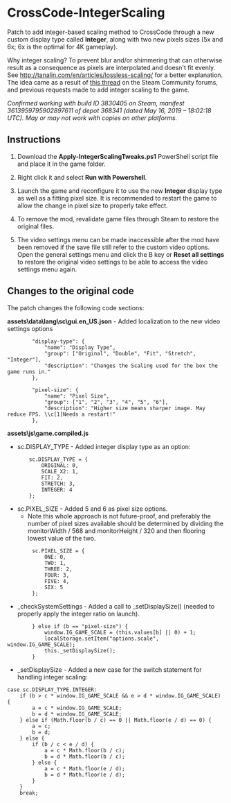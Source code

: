 # CrossCode-IntegerScaling
Patch to add integer-based scaling method to CrossCode through a new custom display type called **Integer**, along with two new pixels sizes (5x and 6x; 6x is the optimal for 4K gameplay).

Why integer scaling? To prevent blur and/or shimmering that can otherwise result as a consequence as pixels are interpolated and doesn't fit evenly. See http://tanalin.com/en/articles/lossless-scaling/ for a better explanation. The idea came as a result of [this thread](https://steamcommunity.com/app/368340/discussions/0/1640915206443018918/) on the Steam Community forums, and previous requests made to add integer scaling to the game.

*Confirmed working with build ID 3830405 on Steam, manifest 3613959795902897611 of depot 368341 (dated May 16, 2019 – 18:02:18 UTC). May or may not work with copies on other platforms.*


## Instructions

1. Download the **Apply-IntegerScalingTweaks.ps1** PowerShell script file and place it in the game folder.

2. Right click it and select **Run with Powershell**.

3. Launch the game and reconfigure it to use the new **Integer** display type as well as a fitting pixel size. It is recommended to restart the game to allow the change in pixel size to properly take effect.

4. To remove the mod, revalidate game files through Steam to restore the original files.

5. The video settings menu can be made inaccessible after the mod have been removed if the save file still refer to the custom video options. Open the general settings menu and click the B key or **Reset all settings** to restore the original video settings to be able to access the video settings menu again.


## Changes to the original code

The patch changes the following code sections:

**assets\data\lang\sc\gui.en_US.json** - Added localization to the new video settings options
```
        "display-type": {
        	"name": "Display Type",
        	"group": ["Original", "Double", "Fit", "Stretch", "Integer"],
        	"description": "Changes the Scaling used for the box the game runs in."
        },
```
```
        "pixel-size": {
        	"name": "Pixel Size",
        	"group": ["1", "2", "3", "4", "5", "6"],
        	"description": "Higher size means sharper image. May reduce FPS. \\c[1]Needs a restart!"
        },
```

**assets\js\game.compiled.js**
*  sc.DISPLAY_TYPE - Added integer display type as an option:
 ```
        sc.DISPLAY_TYPE = {
        	ORIGINAL: 0,
        	SCALE_X2: 1,
        	FIT: 2,
        	STRETCH: 3,
        	INTEGER: 4
        };
```

* sc.PIXEL_SIZE - Added 5 and 6 as pixel size options.
  * Note this whole approach is not future-proof, and preferably the number of pixel sizes available should be determined by dividing the monitorWidth / 568 and monitorHeight / 320 and then flooring lowest value of the two.
```
        sc.PIXEL_SIZE = {
        	ONE: 0,
        	TWO: 1,
        	THREE: 2,
        	FOUR: 3,
        	FIVE: 4,
        	SIX: 5
        };
```

* _checkSystemSettings - Added a call to _setDisplaySize() (needed to properly apply the integer ratio on launch).
```
        } else if (b == "pixel-size") {
        	window.IG_GAME_SCALE = (this.values[b] || 0) + 1;
        	localStorage.setItem("options.scale", window.IG_GAME_SCALE);
        	this._setDisplaySize();
        }
```

* _setDisplaySize - Added a new case for the switch statement for handling integer scaling:
```
case sc.DISPLAY_TYPE.INTEGER:
	if (b > c * window.IG_GAME_SCALE && e > d * window.IG_GAME_SCALE) {
		a = c * window.IG_GAME_SCALE;
		b = d * window.IG_GAME_SCALE;
	} else if (Math.floor(b / c) == 0 || Math.floor(e / d) == 0) {
		a = c;
		b = d;
	} else {
		if (b / c < e / d) {
			a = c * Math.floor(b / c);
			b = d * Math.floor(b / c);
		} else {
			a = c * Math.floor(e / d);
			b = d * Math.floor(e / d);
		}
	}
	break;
```
